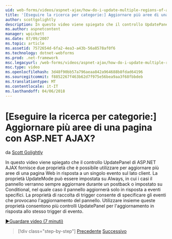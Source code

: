 ```yaml
---
uid: web-forms/videos/aspnet-ajax/how-do-i-update-multiple-regions-of-a-page-with-aspnet-ajax
title: '[Eseguire la ricerca per categorie:] Aggiornare più aree di una pagina con ASP.NET AJAX? | Microsoft Docs'
author: scottgolightly
description: In questo video viene spiegato che il controllo UpdatePanel di ASP.NET AJAX fornisce due proprietà che è possibile utilizzare per aggiornare più aree di una pagina Web in risposta...
ms.author: aspnetcontent
manager: wpickett
ms.date: 07/09/2007
ms.topic: article
ms.assetid: 7572654d-6fa2-4ea3-a43b-56a8578af0f6
ms.technology: dotnet-webforms
ms.prod: .net-framework
msc.legacyurl: /web-forms/videos/aspnet-ajax/how-do-i-update-multiple-regions-of-a-page-with-aspnet-ajax
msc.type: video
ms.openlocfilehash: 3d48f90bb57a796aeaa842a964688b8fdad64196
ms.sourcegitcommit: f8852267f463b62d7f975e56bea9aa3f68fbbdeb
ms.translationtype: MT
ms.contentlocale: it-IT
ms.lasthandoff: 04/06/2018
---
```

<a name="how-do-i-update-multiple-regions-of-a-page-with-aspnet-ajax"></a>[Eseguire la ricerca per categorie:] Aggiornare più aree di una pagina con ASP.NET AJAX?
====================
da [Scott Golightly](https://github.com/scottgolightly)

In questo video viene spiegato che il controllo UpdatePanel di ASP.NET AJAX fornisce due proprietà che è possibile utilizzare per aggiornare più aree di una pagina Web in risposta a un singolo evento sul lato client. La proprietà UpdateMode può essere impostata su Always, in cui i casi il pannello verranno sempre aggiornare durante un postback o impostato su Conditional, nel quale caso il pannello aggiornerà solo in risposta a eventi specifici. La proprietà di raccolta di trigger consente di specificare gli eventi che provocano l'aggiornamento del pannello. Utilizzare insieme queste proprietà consentono più controlli UpdatePanel per l'aggiornamento in risposta allo stesso trigger di evento.

[&#9654;Guardare video (7 minuti)](https://channel9.msdn.com/Blogs/ASP-NET-Site-Videos/how-do-i-update-multiple-regions-of-a-page-with-aspnet-ajax)

> [!div class="step-by-step"]
> [Precedente](how-do-i-implement-the-ajax-after-processing-pattern.md)
> [Successivo](how-do-i-choose-between-methods-of-ajax-page-updates.md)
